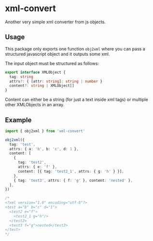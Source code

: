 # xml-convert

Another very simple xml converter from js objects.

## Usage

This package only exports one function `obj2xml` where you can pass a structured javascript object and it outputs some xml.

The input object must be structured as follows:

```ts
export interface XMLObject {
  tag: string
  attrs?: { [attr: string]: string | number }
  content?: string | XMLObject[]
}
```

Content can either be a string (for just a text inside xml tags) or multiple other XMLObjects in an array.

## Example

```ts
import { obj2xml } from 'xml-convert'

obj2xml({
  tag: 'test',
  attrs: { a: 'b', b: 'c', d: 1 },
  content: [
    {
      tag: 'test2',
      attrs: { e: 'f' },
      content: [{ tag: 'test2_1', attrs: { g: 'h' } }],
    },
    { tag: 'test3', attrs: { f: 'g' }, content: 'nested' },
  ],
})

/*
<?xml version="1.0" encoding="utf-8"?>
<test a="b" b="c" d="1">
  <test2 e="f">
    <test2_1 g="h"/>
  </test2>
  <test3 f="g">nested</test3>
</test>
*/
```
